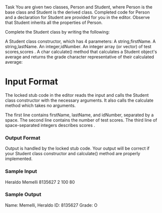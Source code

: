 Task
You are given two classes, Person and Student, where Person is the base class and Student is the derived class.
Completed code for Person and a declaration for Student are provided for you in the editor. Observe that Student inherits all the properties of Person.

Complete the Student class by writing the following:

A Student class constructor, which has 4 parameters:
A string,firstName.
A string,lastName.
An integer,idNumber.
An integer array (or vector) of test scores,scores .
A char calculate() method that calculates a Student object's average and returns the grade character representative of their calculated average:


# Input Format #

The locked stub code in the editor reads the input and calls the Student class constructor with the necessary arguments. It also calls the calculate method which takes no arguments.

The first line contains firstName, lastName, and idNumber, separated by a space. The second line contains the number of test scores. The third line of space-separated integers describes scores  .

### Output Format

Output is handled by the locked stub code. Your output will be correct if your Student class constructor and calculate() method are properly implemented.

### Sample Input

Heraldo Memelli 8135627
2
100 80
### Sample Output

 Name: Memelli, Heraldo
 ID: 8135627
 Grade: O
